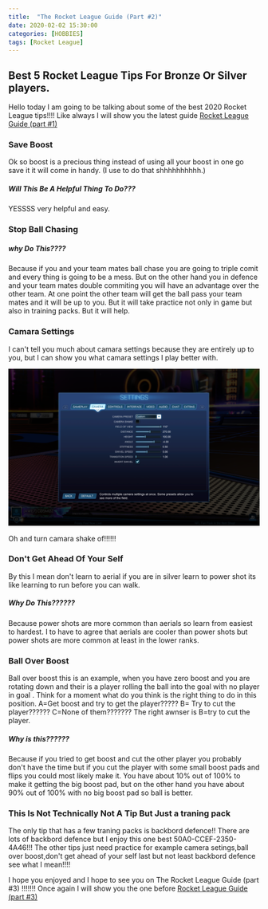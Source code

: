```yaml
---
title:  "The Rocket League Guide (Part #2)"
date: 2020-02-02 15:30:00
categories: [HOBBIES]
tags: [Rocket League]
---
```


## Best 5 Rocket League Tips For Bronze Or Silver players.
Hello today I am going to be talking about some of the best 2020 Rocket League tips!!!!
 Like always I will show you the latest guide [Rocket League Guide (part #1)](https://adrianrubio.org/posts/The_Rocket_League_Guide_part_1/)
### Save Boost
Ok so boost is a precious thing instead of using all your boost in one go save it it will come in handy.
(I use to do that shhhhhhhhhh.)
##### Will This Be A Helpful Thing To Do???
YESSSS very helpful and easy.

### Stop Ball Chasing
##### why Do This????
Because if you and your team mates ball chase you are going to triple comit and every thing is going to be a mess.
But on the other hand you in defence and your team mates double commiting you will have an advantage over the other team.
At one point the other team will get the ball pass your team mates and it will be up to you.
But it will take practice not only in game but also in training packs.
But it will help.

### Camara Settings
I can't tell you much about camara settings because they are entirely up to you, but I can show you what camara settings I play better with.

![My camera settings](/assets/img/adrian-camera-settings.png)

Oh and turn camara shake of!!!!!!

### Don't Get Ahead Of Your Self
By this I mean don't learn to aerial if you are in silver learn to power shot its like learning to run before you can walk.
##### Why Do This??????
Because power shots are more common than aerials so learn from easiest to hardest.
I to have to agree that aerials are cooler than power shots but power shots are more common at least in the lower ranks.

### Ball Over Boost
Ball over boost this is an example, when you have zero boost and you are rotating down and their is a player rolling the ball into the goal with no player in goal .
Think for a moment what do you think is the right thing to do in this position.
A=Get boost and try to get the player?????
B=  Try to cut the player?????? 
C=None of them???????
The right awnser is B=try to cut the player.
##### Why is this??????
Because if you tried to get boost and cut the other player you probably don't have the time but if you cut the player with some small boost pads and flips you could most likely make it. 
You have about 10% out of 100% to make it getting the big boost pad, but on the other hand you have about 90% out of 100% with no big boost pad so ball is better.

### This Is Not Technically Not A Tip But Just a traning pack

The only tip that has a few traning packs is backbord defence!!
There are lots of backbord defence but I enjoy this one best 50A0-CCEF-2350-4A46!!!
The other tips just need practice for example camera setings,ball over boost,don't get ahead of your self last but not least backbord defence see what I mean!!!!

I hope you enjoyed and I hope to see you on The Rocket League Guide (part #3) !!!!!!!
Once again I will show you the one before  [Rocket League Guide (part #3)](https://adrianrubio.org/posts/The_Rocket_League_Guide_part_3/)
